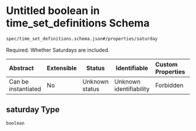 # Untitled boolean in time_set_definitions Schema

```txt
spec/time_set_definitions.schema.json#/properties/saturday
```

Required. Whether Saturdays are included.


| Abstract            | Extensible | Status         | Identifiable            | Custom Properties | Additional Properties | Access Restrictions | Defined In                                                                                              |
| :------------------ | ---------- | -------------- | ----------------------- | :---------------- | --------------------- | ------------------- | ------------------------------------------------------------------------------------------------------- |
| Can be instantiated | No         | Unknown status | Unknown identifiability | Forbidden         | Allowed               | none                | [time_set_definitions.schema.json\*](../../out/time_set_definitions.schema.json "open original schema") |

## saturday Type

`boolean`
